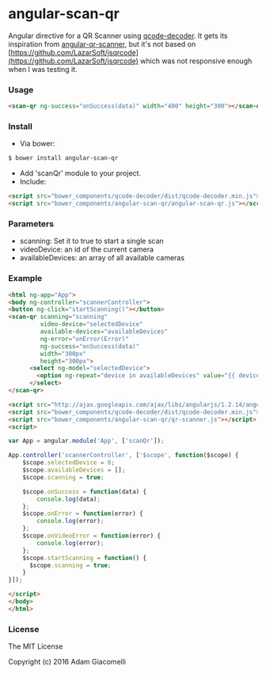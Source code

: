 angular-scan-qr
==================

Angular directive for a QR Scanner using [qcode-decoder](https://github.com/cirocosta/qcode-decoder).
It gets its inspiration from [angular-qr-scanner](https://github.com/sembrestels/angular-qr-scanner), but it's not based on [https://github.com/LazarSoft/jsqrcode](https://github.com/LazarSoft/jsqrcode) which was not responsive enough when I was testing it.

### Usage

```html
<scan-qr ng-success="onSuccess(data)" width="400" height="300"></scan-qr>
```

### Install

- Via bower:
```sh
$ bower install angular-scan-qr
```

- Add 'scanQr' module to your project.
- Include:

```html
<script src="bower_components/qcode-decoder/dist/qcode-decoder.min.js"></script>
<script src="bower_components/angular-scan-qr/angular-scan-qr.js"></script>
```

### Parameters
- scanning: Set it to true to start a single scan
- videoDevice: an id of the current camera
- availableDevices: an array of all available cameras

### Example

```html
<html ng-app="App">
<body ng-controller="scannerController">
<button ng-click="startScanning()"></button>
<scan-qr scanning="scanning"
         video-device="selectedDevice"
         available-devices="availableDevices"
         ng-error="onError(Error)"
         ng-success="onSuccess(data)"
         width="300px"
         height="300px">
      <select ng-model="selectedDevice">
        <option ng-repeat="device in availableDevices" value="{{ device.id }}">{{device.label}}</option>
      </select>
</scan-qr>

<script src="http://ajax.googleapis.com/ajax/libs/angularjs/1.2.14/angular.js"></script>
<script src="bower_components/qcode-decoder/dist/qcode-decoder.min.js"></script>
<script src="bower_components/angular-scan-qr/qr-scanner.js"></script>
<script>

var App = angular.module('App', ['scanQr']);

App.controller('scannerController', ['$scope', function($scope) {
    $scope.selectedDevice = 0;
    $scope.availableDevices = [];
    $scope.scanning = true;

    $scope.onSuccess = function(data) {
        console.log(data);
    };
    $scope.onError = function(error) {
        console.log(error);
    };
    $scope.onVideoError = function(error) {
        console.log(error);
    };
    $scope.startScanning = function() {
      $scope.scanning = true;
    }
}]);

</script>
</body>
</html>
```

### License
The MIT License

Copyright (c) 2016 Adam Giacomelli
